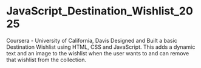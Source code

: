 # JavaScript_Destination_Wishlist_2025

Coursera - University of California, Davis
Designed and Built a basic Destination Wishlist using HTML, CSS and JavaScript.
This adds a dynamic text and an image to the wishlist when the user wants to and can remove that wishlist from the collection.
